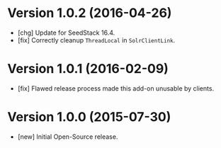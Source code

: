 # Version 1.0.2 (2016-04-26)

* [chg] Update for SeedStack 16.4.
* [fix] Correctly cleanup `ThreadLocal` in `SolrClientLink`.

# Version 1.0.1 (2016-02-09)

* [fix] Flawed release process made this add-on unusable by clients.

# Version 1.0.0 (2015-07-30)

* [new] Initial Open-Source release.
